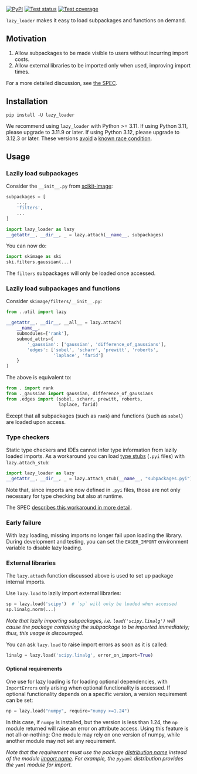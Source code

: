 [![PyPI](https://img.shields.io/pypi/v/lazy_loader)](https://pypi.org/project/lazy_loader/)
[![Test status](https://github.com/scientific-python/lazy-loader/workflows/test/badge.svg?branch=main)](https://github.com/scientific-python/lazy-loader/actions?query=workflow%3A%22test%22)
[![Test coverage](https://codecov.io/gh/scientific-python/lazy-loader/branch/main/graph/badge.svg)](https://app.codecov.io/gh/scientific-python/lazy-loader/branch/main)

`lazy_loader` makes it easy to load subpackages and functions on demand.

## Motivation

1. Allow subpackages to be made visible to users without incurring import costs.
2. Allow external libraries to be imported only when used, improving import times.

For a more detailed discussion, see [the SPEC](https://scientific-python.org/specs/spec-0001/).

## Installation

```
pip install -U lazy_loader
```

We recommend using `lazy_loader` with Python >= 3.11.
If using Python 3.11, please upgrade to 3.11.9 or later.
If using Python 3.12, please upgrade to 3.12.3 or later.
These versions [avoid](https://github.com/python/cpython/pull/114781) a [known race condition](https://github.com/python/cpython/issues/114763).

## Usage

### Lazily load subpackages

Consider the `__init__.py` from [scikit-image](https://scikit-image.org):

```python
subpackages = [
    ...,
    'filters',
    ...
]

import lazy_loader as lazy
__getattr__, __dir__, _ = lazy.attach(__name__, subpackages)
```

You can now do:

```python
import skimage as ski
ski.filters.gaussian(...)
```

The `filters` subpackages will only be loaded once accessed.

### Lazily load subpackages and functions

Consider `skimage/filters/__init__.py`:

```python
from ..util import lazy

__getattr__, __dir__, __all__ = lazy.attach(
    __name__,
    submodules=['rank'],
    submod_attrs={
        '_gaussian': ['gaussian', 'difference_of_gaussians'],
        'edges': ['sobel', 'scharr', 'prewitt', 'roberts',
                  'laplace', 'farid']
    }
)
```

The above is equivalent to:

```python
from . import rank
from ._gaussian import gaussian, difference_of_gaussians
from .edges import (sobel, scharr, prewitt, roberts,
                    laplace, farid)
```

Except that all subpackages (such as `rank`) and functions (such as `sobel`) are loaded upon access.

### Type checkers

Static type checkers and IDEs cannot infer type information from
lazily loaded imports. As a workaround you can load [type
stubs](https://mypy.readthedocs.io/en/stable/stubs.html) (`.pyi`
files) with `lazy.attach_stub`:

```python
import lazy_loader as lazy
__getattr__, __dir__, _ = lazy.attach_stub(__name__, "subpackages.pyi")
```

Note that, since imports are now defined in `.pyi` files, those
are not only necessary for type checking but also at runtime.

The SPEC [describes this workaround in more
detail](https://scientific-python.org/specs/spec-0001/#type-checkers).

### Early failure

With lazy loading, missing imports no longer fail upon loading the
library. During development and testing, you can set the `EAGER_IMPORT`
environment variable to disable lazy loading.

### External libraries

The `lazy.attach` function discussed above is used to set up package
internal imports.

Use `lazy.load` to lazily import external libraries:

```python
sp = lazy.load('scipy')  # `sp` will only be loaded when accessed
sp.linalg.norm(...)
```

_Note that lazily importing *sub*packages,
i.e. `load('scipy.linalg')` will cause the package containing the
subpackage to be imported immediately; thus, this usage is
discouraged._

You can ask `lazy.load` to raise import errors as soon as it is called:

```python
linalg = lazy.load('scipy.linalg', error_on_import=True)
```

#### Optional requirements

One use for lazy loading is for loading optional dependencies, with
`ImportErrors` only arising when optional functionality is accessed. If optional
functionality depends on a specific version, a version requirement can
be set:

```python
np = lazy.load("numpy", require="numpy >=1.24")
```

In this case, if `numpy` is installed, but the version is less than 1.24,
the `np` module returned will raise an error on attribute access. Using
this feature is not all-or-nothing: One module may rely on one version of
numpy, while another module may not set any requirement.

_Note that the requirement must use the package [distribution name][] instead
of the module [import name][]. For example, the `pyyaml` distribution provides
the `yaml` module for import._

[distribution name]: https://packaging.python.org/en/latest/glossary/#term-Distribution-Package
[import name]: https://packaging.python.org/en/latest/glossary/#term-Import-Package
